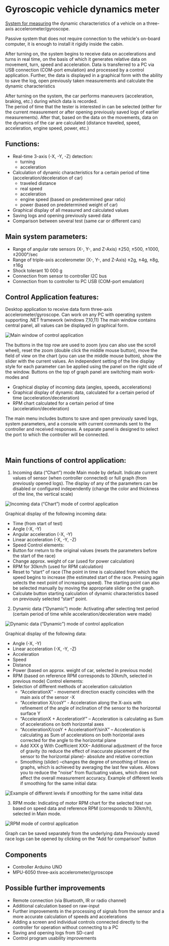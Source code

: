 # Gyroscopic vehicle dynamics meter

[System for measuring](https://techi-news.com/Projects/Gyroscopic-dynamics-measurement-system-for-vehicle) the dynamic characteristics of a vehicle on a three-axis accelerometer/gyroscope.

Passive system that does not require connection to the vehicle's on-board computer, it is enough to install it rigidly inside the cabin.

After turning on, the system begins to receive data on accelerations and turns in real time, on the basis of which it generates relative data on movement, turn, speed and acceleration. 
Data is transferred to a PC via USB connection (COM-port emulation) and processed by a control application. 
Further, the data is displayed in a graphical form with the ability to save the log, open previously taken measurements and calculate the dynamic characteristics

After turning on the system, the car performs maneuvers (acceleration, braking, etc.) during which data is recorded.  
The period of time that the tester is interested in can be selected (either for the current measurement or after opening previously saved logs of earlier measurements).
After that, based on the data on the movements, data on the dynamics of the car are calculated (distance traveled, speed, acceleration, engine speed, power, etc.)

## Functions:

* Real-time 3-axis (-X, -Y, -Z) detection: 
  - turning
  - acceleration
* Calculation of dynamic characteristics for a certain period of time (acceleration/deceleration of car)
  - traveled distance
  - real speed
  - acceleration
  - engine speed (based on predetermined gear ratio)
  - power (based on predetermined weight of car)
* Graphical display of all measured and calculated values
* Saving logs and opening previously saved data 
* Comparison between several test (same car or different cars) 

## Main system parameters:

* Range of angular rate sensors (X-, Y-, and Z-Axis)		±250, ±500, ±1000, ±2000°/sec
* Range of triple-axis accelerometer (X-, Y-, and Z-Axis)	±2g, ±4g, ±8g, ±16g
* Shock tolerant 						10 000 g 
* Connection from sensor to controller				I2C bus
* Connection from to controller to PC				USB (COM-port emulation)

## Control Application features:
Desktop application to receive data form three-axis accelerometer/gyroscope.
Can work on any PC with operating system supporting .NET framework (windows 7,10,11)
The main window contains central panel, all values can be displayed in graphical form.

![Main window of control application](https://github.com/Brabn/GyroscopicMeter/blob/main/Photo/GyroControl.Control_application.png)

The buttons in the top row are used to zoom (you can also use the scroll wheel), reset the zoom (double click the middle mouse button), move the field of view on the chart (you can use the middle mouse button), show the slider with the current values.
An independent setting of the line display style for each parameter can be applied using the panel on the right side of the window.
Buttons on the top of graph panel are switching main work-modes and 
* Graphical display of incoming data (angles, speeds, accelerations)
* Graphical display of dynamic data, calculated for a certain period of time (acceleration/deceleration)
* RPM chart calculated for a certain period of time (acceleration/deceleration)

The main menu includes buttons to save and open previously saved logs, system parameters, and a console with current commands sent to the controller and received responses.
A separate panel is designed to select the port to which the controller will be connected.

 
## Main functions of control application:
1.	Incoming data (“Chart”) mode
Main mode by default. Indicate current values of sensor (when controller connected) or full graph (from previously opened logs). The display of any of the parameters can be disabled or configured independently (change the color and thickness of the line, the vertical scale)

![Incoming data (“Chart”) mode of control application](https://github.com/Brabn/GyroscopicMeter/blob/main/Photo/GyroControl.Basic_data_graph.png)

Graphical display of the following incoming data:
* Time (from start of test)
* Angle (-X, -Y)
* Angular acceleration (-X, -Y)
* Linear acceleration (-X, -Y, -Z)
* Speed 
Control elements:
* Button for rreturn to the original values (resets the parameters before the start of the race)
* Change approx. weight of car (used for power calculation)
* RPM for 30km/h (used for RPM calculation)
* Reset to “start” of race (The point in time is calculated from which the speed begins to increase (the estimated start of the race. Pressing again selects the next point of increasing speed). The starting point can also be selected manually by moving the appropriate slider on the graph.
* Calculate button starting calculation of dynamic characteristics based on previously selected “start” point.


 
2.	Dynamic data (“Dynamic”) mode:
Activating after selecting test period (certain period of time while acceleration/deceleration were made)

![Dynamic data (“Dynamic”) mode of control application](https://github.com/Brabn/GyroscopicMeter/blob/main/Photo/GyroControl.Basic_dynamic_data_graph.png)

Graphical display of the following data:
* Angle (-X, -Y)
* Linear acceleration (-X, -Y, -Z)
* Acceleration
* Speed
* Distance
* Power (based on approx. weight of car, selected in previous mode)
* RPM (based on reference RPM corresponds to 30km/h, selected in previous mode)
Control elements:
* Selection of different methods of acceleration calculation
  - “AccelerationX” - movement direction exactly coincides with the main axis of the sensor -X
  - “Acceleration X/cosY” - Acceleration along the X-axis with refinement of the angle of inclination of the sensor to the horizontal surface Y
  - “AccelerationX + AccelerationY” – Acceleration is calculating as  Sum of accelerations on both horizontal axes
  - “AccelerationX/cosY + AccelerationY/sinX” – Acceleration is calculating as  Sum of accelerations on both horizontal axes corrected for the angle to the horizontal plane
  - Add XXX g With Coefficient XXX– Additional adjustment of the force of gravity (to reduce the effect of inaccurate placement of the sensor to the horizontal plane)- absolute and relative correction
  - Smoothing (slider) –changes the degree of smoothing of lines on graphs, which is achieved by averaging the last few values. Allows you to reduce the "noise" from fluctuating values, which does not affect the overall measurement accuracy.
Example of different levels if smoothing for the same initial data:

![Example of different levels if smoothing for the same initial data](https://github.com/Brabn/GyroscopicMeter/blob/main/Photo/GyroControl.Various_degree_of_smoothing.png)

3.	RPM mode:
Indicating of motor RPM chart for the selected test run based on speed data and reference RPM (corresponds to 30km/h), selected in Main mode.

![RPM mode of control application](https://github.com/Brabn/GyroscopicMeter/blob/main/Photo/GyroControl.RPM_chart.png)

Graph can be saved separately from the underlying data
Previously saved race logs can be opened by clicking on the "Add for comparison" button

## Components

* Controller Arduino UNO                 
* MPU-6050 three-axis accelerometer/gyroscope 

## Possible further improvements

* Remote connection (via Bluetooth, IR or radio channel)
* Additional calculation based on raw-input
* Further improvements in the processing of signals from the sensor and a more accurate calculation of speeds and accelerations
* Adding a screen and individual controls connected directly to the controller for operation without connecting to a PC
* Saving and opening logs from SD-card
* Control program usability improvements

